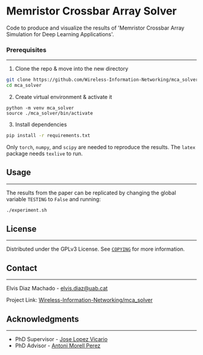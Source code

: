 # Memristor Crossbar Array Solver

Code to produce and visualize the results of 'Memristor Crossbar Array Simulation for Deep Learning Applications'.

<!-- We also include some supplementary material we could not fit in the letter. -->


### Prerequisites
___
1. Clone the repo & move into the new directory
```sh
git clone https://github.com/Wireless-Information-Networking/mca_solver.git
cd mca_solver
```

2. Create virtual environment & activate it
```
python -m venv mca_solver
source ./mca_solver/bin/activate
```

3. Install dependencies
```sh
pip install -r requirements.txt
```
Only `torch`, `numpy`, and `scipy` are needed to reproduce the results. 
The `latex` package needs `texlive` to run.


## Usage
___
The results from the paper can be replicated by changing the global variable `TESTING` to `False` and running:
```sh
./experiment.sh
```


## License
___
Distributed under the GPLv3 License. See [`COPYING`](./COPYING) for more information.


## Contact
___
Elvis Diaz Machado - elvis.diaz@uab.cat

Project Link: [Wireless-Information-Networking/mca_solver](https://github.com/Wireless-Information-Networking/mca_solver)


## Acknowledgments
___
* PhD Supervisor - [Jose Lopez Vicario](https://github.com/JoseVicarioUAB)
* PhD Advisor - [Antoni Morell Perez](https://espainnova.uab.cat/es/node/42)
